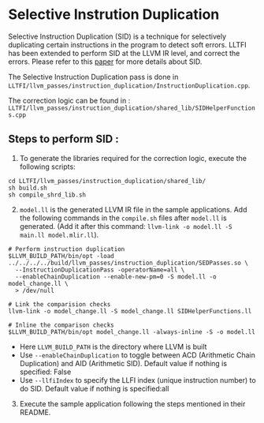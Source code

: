 # Selective Instrution Duplication

Selective Instruction Duplication (SID) is a technique for selectively duplicating certain instructions in the program to detect soft errors. LLTFI has been extended to perform SID at the LLVM IR level, and correct the errors. Please refer to this [paper](https://www.dropbox.com/s/lgr3ed75sy0fq2p/issre22-camera-ready.pdf?dl=0) for more details about SID.

The Selective Instruction Duplication pass is done in `LLTFI/llvm_passes/instruction_duplication/InstructionDuplication.cpp`.

The correction logic can be found in : `LLTFI/llvm_passes/instruction_duplication/shared_lib/SIDHelperFunctions.cpp`

## Steps to perform SID :

1. To generate the libraries required for the correction logic, execute the following scripts:
```
cd LLTFI/llvm_passes/instruction_duplication/shared_lib/
sh build.sh 
sh compile_shrd_lib.sh

```

2. `model.ll` is the generated LLVM IR file in the sample applications. Add the following commands in the `compile.sh` files after `model.ll` is generated. (Add it after this command: `llvm-link -o model.ll -S main.ll model.mlir.ll`).

```
# Perform instruction duplication
$LLVM_BUILD_PATH/bin/opt -load ../../../../build/llvm_passes/instruction_duplication/SEDPasses.so \
  --InstructionDuplicationPass -operatorName=all \
  --enableChainDuplication --enable-new-pm=0 -S model.ll -o model_change.ll \
  > /dev/null

# Link the comparision checks
llvm-link -o model_change.ll -S model_change.ll SIDHelperFunctions.ll

# Inline the comparison checks
$LLVM_BUILD_PATH/bin/opt model_change.ll -always-inline -S -o model.ll

```

- Here `LLVM_BUILD_PATH` is the directory where LLVM is built
- Use `--enableChainDuplication` to toggle between ACD (Arithmetic Chain Duplication) and AID (Arithmetic SID). Default value if nothing is specified: False 
- Use `--llfiIndex` to specify the LLFI index (unique instruction number) to do SID. Default value if nothing is specified:all

3. Execute the sample application following the steps mentioned in their README.

